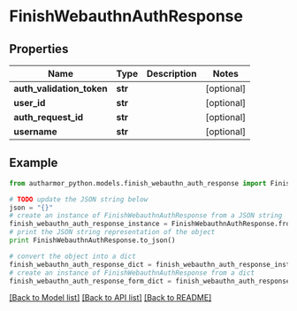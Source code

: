 # FinishWebauthnAuthResponse


## Properties
Name | Type | Description | Notes
------------ | ------------- | ------------- | -------------
**auth_validation_token** | **str** |  | [optional] 
**user_id** | **str** |  | [optional] 
**auth_request_id** | **str** |  | [optional] 
**username** | **str** |  | [optional] 

## Example

```python
from autharmor_python.models.finish_webauthn_auth_response import FinishWebauthnAuthResponse

# TODO update the JSON string below
json = "{}"
# create an instance of FinishWebauthnAuthResponse from a JSON string
finish_webauthn_auth_response_instance = FinishWebauthnAuthResponse.from_json(json)
# print the JSON string representation of the object
print FinishWebauthnAuthResponse.to_json()

# convert the object into a dict
finish_webauthn_auth_response_dict = finish_webauthn_auth_response_instance.to_dict()
# create an instance of FinishWebauthnAuthResponse from a dict
finish_webauthn_auth_response_form_dict = finish_webauthn_auth_response.from_dict(finish_webauthn_auth_response_dict)
```
[[Back to Model list]](../README.md#documentation-for-models) [[Back to API list]](../README.md#documentation-for-api-endpoints) [[Back to README]](../README.md)


